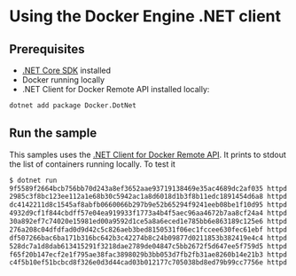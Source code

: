 # Using the Docker Engine .NET client

## Prerequisites

- [.NET Core SDK](https://dotnet.microsoft.com/download) installed
- Docker running locally
- .NET Client for Docker Remote API installed locally:

```bash
dotnet add package Docker.DotNet
```

## Run the sample

This samples uses the [.NET Client for Docker Remote API](https://github.com/Microsoft/Docker.DotNet). It prints to stdout the list of containers running locally. To test it

```bash
$ dotnet run
9f5589f2664bcb756bb70d243a8ef3652aae93719138469e35ac4689dc2af035 httpd
2985c3f8bc123ee112a1e68b30c5942ac1a8d6018d1b3f8b11edc1891454d6a8 httpd
dc4142211d8c1545af8abfb0660066b297b9e52b65294f9241eeb08be1f10d95 httpd
4932d9cf1f844cbdff57e04ea919933f1773a4b4f5aec96aa4672b7aa8cf24a4 httpd
30a892ef7c74020e15981ed00a9592d1ce5a8a6eced1e785bb6e863189c125e6 httpd
276a208c04dfdfad0d9d42c5c826aeb3bed8150531f06ec1fccee630fec61ebf httpd
df507266bac6ba171b316bc642b3c42274b8c24b09877d0211853b382419e4c4 httpd
528dc7a1d8dab613415291f3218dae2789de04847c5bb2672f5d647ee5f759d5 httpd
f65f20b147ecf2e1f795ae38fac3898029b3bb053d7fb2fb31ae8260b14e21b3 httpd
c4f5b10ef51bcbcd8f326e0d3d44cad03b012177c705038bd8ed79b99cc7756e httpd
```